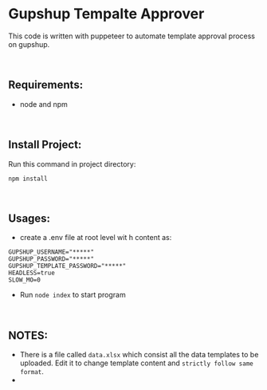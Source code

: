 # Gupshup Tempalte Approver

This code is written with puppeteer to automate template approval process on gupshup.

</br>


## Requirements:
* node and npm

</br>

## Install Project:
Run this command in project directory:
```
npm install
```

</br>

## Usages:
* create a .env file at root level wit h content as:
```
GUPSHUP_USERNAME="*****"
GUPSHUP_PASSWORD="*****"
GUPSHUP_TEMPLATE_PASSWORD="*****"
HEADLESS=true 
SLOW_MO=0
```
* Run `node index` to start program

</br>

## NOTES:
* There is a file called `data.xlsx` which consist all the data templates to be uploaded. Edit it to change template content and `strictly follow same format`.
* 
